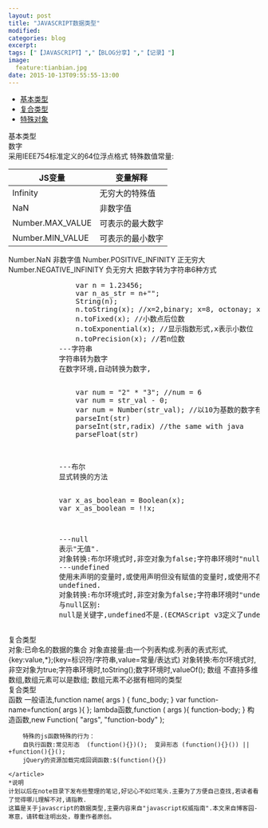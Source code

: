 ```yaml
---
layout: post
title: "JAVASCRIPT数据类型"
modified:
categories: blog
excerpt:
tags: ["【JAVASCRIPT】","【BLOG分享】","【记录】"]
image:
  feature:tianbian.jpg
date: 2015-10-13T09:55:55-13:00
---
```

<div>
    <ul>
        <li class="list-inline"><a href="#baseType">基本类型</a></li><li><a href="#complexType">复合类型</a></li><li><a href="#spectialType">特殊对象</a></li>
    </ul>
    <article id="baseType">
        <div class="article-header">基本类型</div>
        <div class="article-content">
            <div class="list-item-content">数字</div>
                采用IEEE754标准定义的64位浮点格式
            特殊数值常量:
            <table>
                <thead>
                    <tr><th>JS变量</th><th>变量解释</th></tr>
                </thead>
                <tbody>
                    <tr><td>Infinity</td><td>无穷大的特殊值</td></tr>
                    <tr><td>NaN</td><td>非数字值</td></tr>
                    <tr><td>Number.MAX_VALUE</td><td>可表示的最大数字</td></tr>
                    <tr><td>Number.MIN_VALUE</td><td>可表示的最小数字</td></tr>
                </tbody>
            </table>
            Number.NaN 非数字值
            Number.POSITIVE_INFINITY 正无穷大
            Number.NEGATIVE_INFINITY 负无穷大
            把数字转为字符串6种方式
            <pre>
                var n = 1.23456;
                var n_as_str = n+"";
                String(n);
                n.toString(x); //x=2,binary; x=8, octonay; x=16,hexadecimal.if empty,decimal
                n.toFixed(x); //小数点后位数
                n.toExponential(x); //显示指数形式,x表示小数位
                n.toPrecision(x); //若n位数<x时显示为指数,x表示数字的精度
            </pre>
            ---字符串
            字符串转为数字
            在数字环境,自动转换为数字,
            <pre>
                var num = "2" * "3"; //num = 6
                var num = str_val - 0;
                var num = Number(str_val); //以10为基数的数字有效,允许开头和结尾的空白
                parseInt(str)
                parseInt(str,radix) //the same with java
                parseFloat(str)
            </pre>
            ---布尔
            显式转换的方法
            <pre>
            var x_as_boolean = Boolean(x);
            var x_as_boolean = !!x;
            </pre>
            ---null
            表示"无值".
            对象转换:布尔环境式时,非空对象为false;字符串环境时"null";数字环境时0;
            ---undefined
            使用未声明的变量时,或使用声明但没有赋值的变量时,或使用不存在的对象属性时,返回
            undefined.
            对象转换:布尔环境式时,非空对象为false;字符串环境时"undefined";数字环境时NaN;
            与null区别:
            null是关键字,undefined不是.(ECMAScript v3定义了undefined的全局变量,初始值是undefined)
        </div>
    </article>
    <article id="complexType">
        <div class="article-header">复合类型</div>
        对象:已命名的数据的集合
        对象直接量:由一个列表构成.列表的表式形式,{key:value,*};(key=标识符/字符串,value=常量/表达式)
        对象转换:布尔环境式时,非空对象为true;字符串环境时,toString();数字环境时,valueOf();
        数组
        不直持多维数组,数组元素可以是数组;
        数组元素不必据有相同的类型
    </article>
    <article id="spectialType">
        <div class="article-header">复合类型</div>
        函数
        一般语法,function name( args ) { func_body; }  var function-name=function( args ){ };
        lambda函数,function ( args ){ function-body; }
        构造函数,new Function( "args", "function-body" );

        特殊的js函数特殊的行为：
        自执行函数:常见形态  (function(){})();  变异形态 (function(){}()) || +function(){}();
        jQuery的资源加载完成回调函数:$(function(){})

    </article>
    *说明
    计划以后在note目录下发布些整理的笔记,好记心不如烂笔头.主要为了方便自己查找,若读者看了觉得哪儿理解不对,请指教.
    这篇是关于javascript的数据类型,主要内容来自"javascript权威指南".本文来自博客园-寒意，请转载注明出处，尊重作者原创。
</div>
